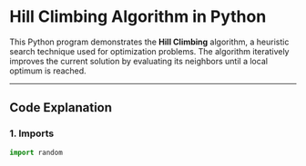 # Hill Climbing Algorithm in Python

This Python program demonstrates the **Hill Climbing** algorithm, a heuristic search technique used for optimization problems. The algorithm iteratively improves the current solution by evaluating its neighbors until a local optimum is reached.

---

## Code Explanation

### 1. **Imports**

```python
import random
